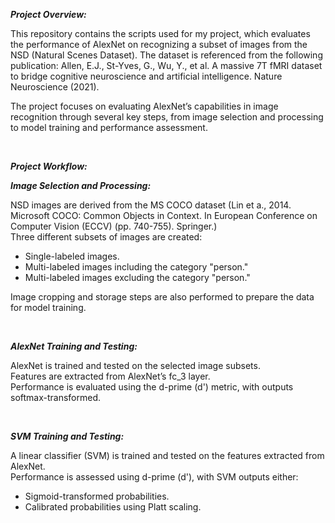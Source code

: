 ***Project Overview:***

This repository contains the scripts used for my project, which evaluates the performance of AlexNet on recognizing a subset of images from the NSD (Natural Scenes Dataset). The dataset is referenced from the following publication:
Allen, E.J., St-Yves, G., Wu, Y., et al. A massive 7T fMRI dataset to bridge cognitive neuroscience and artificial intelligence. Nature Neuroscience (2021).

The project focuses on evaluating AlexNet’s capabilities in image recognition through several key steps, from image selection and processing to model training and performance assessment.

<br>

***Project Workflow:***


***Image Selection and Processing:***

NSD images are derived from the MS COCO dataset (Lin et a., 2014. Microsoft COCO: Common Objects in Context. In European Conference on Computer Vision (ECCV) (pp. 740-755). Springer.)  
Three different subsets of images are created:

- Single-labeled images.
- Multi-labeled images including the category "person."
- Multi-labeled images excluding the category "person."
  
Image cropping and storage steps are also performed to prepare the data for model training.

<br>

***AlexNet Training and Testing:***

AlexNet is trained and tested on the selected image subsets.  
Features are extracted from AlexNet’s fc_3 layer.  
Performance is evaluated using the d-prime (d') metric, with outputs softmax-transformed.

<br>

***SVM Training and Testing:***

A linear classifier (SVM) is trained and tested on the features extracted from AlexNet.  
Performance is assessed using d-prime (d'), with SVM outputs either:

- Sigmoid-transformed probabilities.
- Calibrated probabilities using Platt scaling.
